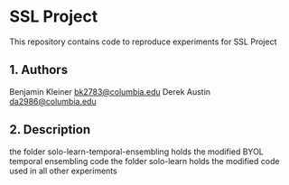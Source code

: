 # SSL Project

This repository contains code to reproduce experiments for SSL Project

## 1. Authors

Benjamin Kleiner <bk2783@columbia.edu>
Derek Austin <da2986@columbia.edu>

## 2. Description

the folder solo-learn-temporal-ensembling holds the modified BYOL temporal ensembling code
the folder solo-learn holds the modified code used in all other experiments
